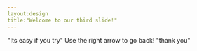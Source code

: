 ```yaml
---
layout:design
title:"Welcome to our third slide!"
---
```

"Its easy if you try"
Use the right arrow to go back!
"thank you"
